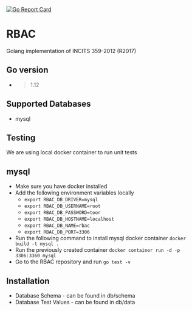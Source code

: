[![Go Report Card](https://goreportcard.com/badge/github.com/flannel-dev-lab/RBAC)](https://goreportcard.com/report/github.com/flannel-dev-lab/RBAC)
# RBAC
Golang implementation of INCITS 359-2012 (R2017)

## Go version
- > 1.12



## Supported Databases
- mysql

## Testing
We are using local docker container to run unit tests

## mysql
- Make sure you have docker installed
- Add the following environment variables locally
    - `export RBAC_DB_DRIVER=mysql`
    - `export RBAC_DB_USERNAME=root`
    - `export RBAC_DB_PASSWORD=toor`
    - `export RBAC_DB_HOSTNAME=localhost`
    - `export RBAC_DB_NAME=rbac`
    - `export RBAC_DB_PORT=3306`
- Run the following command to install mysql docker container `docker build -t mysql .`
- Run the previously created container `docker container run -d -p 3306:3360 mysql`
- Go to the RBAC repository and run `go test -v`

## Installation
- Database Schema - can be found in db/schema
- Database Test Values - can be found in db/data

